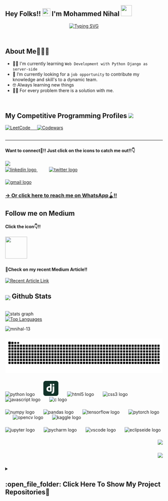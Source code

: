 <h2 align="left">Hey Folks!! <img height="25" width="25" src="https://cdn3.emoji.gg/emojis/wavegif_1860.gif"  /> I'm Mohammed Nihal <img height="35" width="35" src = "https://i.pinimg.com/originals/3f/7e/4e/3f7e4eff7c96e9fe4b8b4b1ff3f7bdb5.gif" > </h2>
<p align="center">
  <a href="https://git.io/typing-svg"><img src="https://readme-typing-svg.demolab.com?font=Fira+Code&pause=1000&color=FFFFF&center=true&vCenter=true&random=false&width=600&lines=Enthusiastic Developer And Data Scientist!!;Always Learning And Building⛓️;Chemist⚗️ Turned InTo Code⚙️;Passionate About Innovations⚒️;Eager To Learn New Technologies!!" alt="Typing SVG" /></a>
</p>
<br>

###

<h2>About Me👨🏼‍💻</h2>

- 👨‍💻 I'm currently learning `Web Development with Python Django as server-side`
- :thinking: I’m currently looking for a `job opportunity` to contribute my knowledge and skill's to a dynamic team.
- 🤓 Always learning new things
- ✍🏻 For every problem there is a solution with me.
<!--:boom: You can visit [MY WEBSITE]().-->
<!--- 📄 This is [MY RESUME](https://github.com/mnihal-13/mnihal-13/blob/main/Mohammed%20Nihal_CV.pdf).-->
<br>

###

<h2>My Competitive Programming Profiles <img src="https://media4.giphy.com/media/dMLmQfCO7lCA2gX3tw/giphy.gif?cid=ecf05e47ak6mwfu812269zzr8ydv529109qzpb8rszwnja9e&rid=giphy.gif&ct=s" width=7%> </h2>  
  
<div align="left" width=100%>
  <a href="https://leetcode.com/u/MN_13/"><img src="https://img.icons8.com/external-tal-revivo-shadow-tal-revivo/50/000000/external-level-up-your-coding-skills-and-quickly-land-a-job-logo-shadow-tal-revivo.png"alt="LeetCode"width=%6/ </a> 
    &emsp;
    <a href="https://www.codewars.com/users/MN_13"><img src="https://img.shields.io/badge/Codewars-B1361E?style=for-the-badge&logo=codewars&logoColor=grey" alt="Codewars"/></a>  
</div>
<br>
<hr>


###

<h4>  Want to connect🤝!! Just click on the icons to catch me out!!👇 </h4> 
<img src="https://github.com/7oSkaaa/7oSkaaa/blob/main/Images/Connect-with-me.gif?raw=true" width="12%">
<div align="left">
  <a href="https://www.linkedin.com/in/mohammed-nihal-kv-mn13">
    <img src="https://cdn.jsdelivr.net/gh/devicons/devicon/icons/linkedin/linkedin-original.svg" height="57" alt="linkedin logo"  />
  </a>
    <img width="33" />
  <a href="https://twitter.com/mnihal_13">
    <img src="https://cdn.jsdelivr.net/gh/devicons/devicon/icons/twitter/twitter-original.svg" height="57" alt="twitter logo"  /> </a>

</div>

###


<div align="left">
  <a href="mailto:mnkv1013@gmail.com" target="blank">
    <img src="https://img.shields.io/static/v1?message=Gmail&logo=gmail&label=&color=D14836&logoColor=white&labelColor=&style=for-the-badge" height="35" alt="gmail logo"  />
  </a>
</div>

<h3> <a href="https://wa.me/+918129765764"> -> Or click here to reach me on WhatsApp🪀!! </a></h3>


###

<h2> Follow me on Medium  </h2>
<div align="left" >  
  <h4>Click the icon👇!!</h4>
    <a  href="https://medium.com/@mn13"> 
        <img src="https://raw.githubusercontent.com/maurodesouza/profile-readme-generator/master/src/assets/icons/social/medium/default.svg" width="70" height="70" />
    </a>
</div>

###

<h4>📌Check on my recent Medium Article!!</h4> 
<a align="left" target="_blank" href="https://github-readme-medium-recent-article.vercel.app/medium/@mn13/0"><img src="https://github-readme-medium-recent-article.vercel.app/medium/@mn13/0" alt="Recent Article Link"> </a>

### 

<h2> <img src="https://media1.giphy.com/media/v1.Y2lkPTc5MGI3NjExYzFhYzJkMmQ2MWQ3ZGY3MDhjZTE3MDI2Mzk3NzE1OWQyZTRlMmYwMCZjdD1z/iY8CRBdQXODJSCERIr/giphy.gif" width=5% valign="bottom"> Github Stats </h2>

<br clear="both">

<div align="left">
  <img src="https://github-readme-stats.vercel.app/api?username=mnihal-13&hide_title=false&hide_rank=false&show_icons=true&include_all_commits=true&count_private=true&disable_animations=false&theme=dracula&locale=en&hide_border=false&order=1" height="150" alt="stats graph"  />
<!--   <img src="https://github-readme-stats.vercel.app/api/top-langs?username=mnihal-13&locale=en&hide_title=false&layout=compact&card_width=320&langs_count=5&theme=dracula&hide_border=false&order=2" height="150" alt="languages graph"  /> -->
</div>
<a href="https://github.com/mnihal-13" style=justify-content: flex-end;"><img src="https://github-readme-stats.vercel.app/api/top-langs/?username=mnihal-13&langs_count=10&title_color=0891b2&text_color=ffffff&icon_color=0891b2&bg_color=1c1917&hide_border=true&theme=dracula&locale=en&custom_title=Top%20%Languages" alt="Top Languages" /></a>

<p align="left"><img src="https://github-readme-streak-stats.herokuapp.com/?user=mnihal-13&theme=tokyonight" alt="mnihal-13" /></p>

###

<img src="https://raw.githubusercontent.com/mnihal-13/mnihal-13/output/snake.svg" alt="Snake animation" />

###

<div align="left">
  <img src="https://cdn.jsdelivr.net/gh/devicons/devicon/icons/python/python-original.svg" height="48" alt="python logo"  />
  <img width="20" />
  <img src="https://github.com/mnihal-13/mnihal-13/blob/main/djangoproject.svg" height="48" alt="django logo"  />
  <img width="20" />
  <img src="https://cdn.jsdelivr.net/gh/devicons/devicon/icons/html5/html5-original.svg" height="48" alt="html5 logo"  />
  <img width="20" />
  <img src="https://cdn.jsdelivr.net/gh/devicons/devicon/icons/css3/css3-original.svg" height="48" alt="css3 logo"  />
  <img width="20" />
  <img src="https://cdn.jsdelivr.net/gh/devicons/devicon/icons/javascript/javascript-original.svg" height="48" alt="javascript logo"  />
  <img width="20" />
  <img src="https://cdn.jsdelivr.net/gh/devicons/devicon/icons/c/c-original.svg" height="48" alt="c logo"  />
</div>

### 

<div align="left"> 
  <img src="https://cdn.jsdelivr.net/gh/devicons/devicon/icons/numpy/numpy-original.svg" height="48" alt="numpy logo"  />
  <img width="20" />
  <img src="https://cdn.jsdelivr.net/gh/devicons/devicon/icons/pandas/pandas-original.svg" height="48" alt="pandas logo"  />
  <img width="20" />
  <img src="https://cdn.jsdelivr.net/gh/devicons/devicon/icons/tensorflow/tensorflow-original.svg" height="48" alt="tensorflow logo"  />
  <img width="20" />
  <img src="https://cdn.jsdelivr.net/gh/devicons/devicon/icons/pytorch/pytorch-original.svg" height="48" alt="pytorch logo"  />
  <img width="20" />
  <img src="https://cdn.jsdelivr.net/gh/devicons/devicon/icons/opencv/opencv-original.svg" height="48" alt="opencv logo"  />
  <img width="20" />
  <img src="https://cdn.jsdelivr.net/gh/devicons/devicon/icons/kaggle/kaggle-original.svg" height="48" alt="kaggle logo"  />
</div>

###

<div align="left">
  <img src="https://cdn.jsdelivr.net/gh/devicons/devicon/icons/jupyter/jupyter-original.svg" height="48" alt="jupyter logo"  />
  <img width="20" />
  <img src="https://cdn.jsdelivr.net/gh/devicons/devicon/icons/pycharm/pycharm-original.svg" height="48" alt="pycharm logo"  />
  <img width="20" />
  <img src="https://cdn.jsdelivr.net/gh/devicons/devicon/icons/vscode/vscode-original.svg" height="48" alt="vscode logo"  />
  <img width="20" />
  <img src="https://skillicons.dev/icons?i=eclipse" height="48" alt="eclipseide logo"  />
</div>

###

<div align="right">
  <img height="270" src="https://mir-s3-cdn-cf.behance.net/project_modules/fs/bbefa799786133.5efa9bf3d1b49.gif"  />
</div>

###

<!--<div align="right">
  <img src="https://profile-counter.glitch.me/mnihal-13/count.svg?"  />
</div>-->

###

<div align="right">
  <img src="https://visitor-badge.laobi.icu/badge?page_id=mnihal-13.mnihal-13&left_color=indigo&left_text=Who's%20There"  />
</div>

###

<details><summary><h2> :open_file_folder: Click Here To Show My Project Repositories🚨</h2></summary>

  ----
    
  <div>
    <p align="center">
    <a href="https://github.com/mnihal-13/Python-Mini-Projects">
            <img src="https://github-readme-stats.vercel.app/api/pin/?username=mnihal-13&repo=Python-Mini-Projects&theme=tokyonight" alt="Python repo" />
        </a>  
    <a href="https://github.com/mnihal-13/Machine-Learninghttps://github.com/mnihal-13/Machine-Learning">
            <img src="https://github-readme-stats.vercel.app/api/pin/?username=mnihal-13&repo=Machine-Learning&theme=tokyonight" alt="ML repo" />
      </a>
    <a href="https://github.com/mnihal-13/Deep-Learning">
            <img src="https://github-readme-stats.vercel.app/api/pin/?username=mnihal-13&repo=Deep-Learning&theme=tokyonight" alt="Deep Learning repo" />
        </a>
    <a href="https://github.com/mnihal-13/Exploratory-Data-Analysis">
            <img src="https://github-readme-stats.vercel.app/api/pin/?username=mnihal-13&repo=Exploratory-Data-Analysis&theme=tokyonight" alt="Data Analysis repo" />
        </a>
    <a href="https://github.com/mnihal-13/NLP">
            <img src="https://github-readme-stats.vercel.app/api/pin/?username=mnihal-13&repo=NLP&theme=tokyonight" alt="NLP repo" />
        </a>
    <a href="https://github.com/mnihal-13/Image-Processing-Proj">
          <img src="https://github-readme-stats.vercel.app/api/pin/?username=mnihal-13&repo=Image-Processing-Proj&theme=tokyonight" alt="Image Processing repo" />
        </a>
    <a href="https://github.com/mnihal-13/Machine-Learning-Basic-Projects-">
            <img src="https://github-readme-stats.vercel.app/api/pin/?username=mnihal-13&repo=Machine-Learning-Basic-Projects-&theme=tokyonight" alt="ML basic repo" />
        </a>  
    <a href="https://github.com/mnihal-13/Front-End-Sample-Projects">
          <img src="https://github-readme-stats.vercel.app/api/pin/?username=mnihal-13&repo=Front-End-Sample-Projects&theme=tokyonight" alt="Front-end repo" />
      </a>  
    </p>
  </div>
</details>
  
